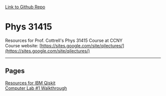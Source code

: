 \
[Link to Github Repo](https://github.com/simonsavitt/Phys31415/)
# Phys 31415
Resources for Prof. Cottrell's Phys 31415 Course at CCNY\
Course website: [https://sites.google.com/site/qilectures/](https://sites.google.com/site/qilectures/)


***

## Pages
[Resources for IBM Qiskit](QiskitResources.md)\
[Computer Lab #1 Walkthrough](Lab1.md)
